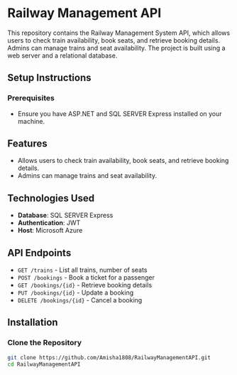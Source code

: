 # Railway Management API

This repository contains the Railway Management System API, which allows users to check train availability, book seats, and retrieve booking details. Admins can manage trains and seat availability. The project is built using a web server and a relational database.

## Setup Instructions

### Prerequisites
- Ensure you have ASP.NET and SQL SERVER Express installed on your machine.


## Features

- Allows users to check train availability, book seats, and retrieve booking details.
- Admins can manage trains and seat availability.

## Technologies Used

- **Database**: SQL SERVER Express
- **Authentication**: JWT 
- **Host**: Microsoft Azure

## API Endpoints

- `GET /trains` - List all trains, number of seats
- `POST /bookings` - Book a ticket for a passenger
- `GET /bookings/{id}` - Retrieve booking details
- `PUT /bookings/{id}` - Update a booking
- `DELETE /bookings/{id}` - Cancel a booking

## Installation

### Clone the Repository
```bash
git clone https://github.com/Amisha1808/RailwayManagementAPI.git
cd RailwayManagementAPI
